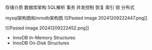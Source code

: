 存储介质
数据库架构
SQL解析
事务
并发控制
恢复
索引
锁
分布式


mysql架构图和innodb架构图
![[Pasted image 20241209222447.png]]

![[Pasted image 20241209222452.png]]


- InnoDB In-Memory Structures
- InnoDB On-Disk Structures

